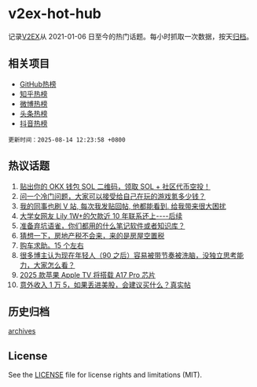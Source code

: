 # v2ex-hot-hub

 记录[V2EX](https://www.v2ex.com/)从 2021-01-06 日至今的热门话题。每小时抓取一次数据，按天[归档](archives)。
 
 ## 相关项目

- [GitHub热榜](https://github.com/lonnyzhang423/github-hot-hub)
- [知乎热榜](https://github.com/lonnyzhang423/zhihu-hot-hub)
- [微博热榜](https://github.com/lonnyzhang423/weibo-hot-hub)
- [头条热榜](https://github.com/lonnyzhang423/toutiao-hot-hub)
- [抖音热榜](https://github.com/lonnyzhang423/douyin-hot-hub)


 `更新时间：2025-08-14 12:23:58 +0800`

## 热议话题

1. [贴出你的 OKX 钱包 SOL 二维码，领取 SOL + 社区代币空投！](https://www.v2ex.com/t/1152131)
1. [问一个冷门问题，大家可以接受给自己在玩的游戏氪多少钱？](https://www.v2ex.com/t/1152076)
1. [我的同事也刷 V 站, 每次我发贴回帖, 他都能看到. 给我带来很大困扰](https://www.v2ex.com/t/1152269)
1. [大学女网友 Lily 1W+的欠款近 10 年联系还上----后续](https://www.v2ex.com/t/1152214)
1. [准备弃坑语雀，你们都用的什么笔记软件或者知识库？](https://www.v2ex.com/t/1152148)
1. [猜想一下，房地产税不会来，来的是房屋空置税](https://www.v2ex.com/t/1152215)
1. [购车求助。15 个左右](https://www.v2ex.com/t/1152072)
1. [很多博主认为现在年轻人（90 之后）容易被带节奏被洗脑，没独立思考能力，大家怎么看？](https://www.v2ex.com/t/1152226)
1. [2025 款苹果 Apple TV 将搭载 A17 Pro 芯片](https://www.v2ex.com/t/1152254)
1. [意外收入 1 万 5，如果丢进美股，会建议买什么？真实帖](https://www.v2ex.com/t/1152190)

## 历史归档

[archives](archives)

## License

See the [LICENSE](LICENSE) file for license rights and limitations (MIT).
